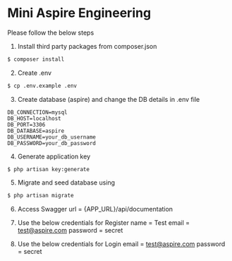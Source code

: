 # Mini Aspire Engineering

Please follow the below steps

1. Install third party packages from composer.json
```sh
$ composer install
```
2. Create .env
```sh
$ cp .env.example .env
```
3. Create database (aspire) and change the DB details in .env file
```
DB_CONNECTION=mysql
DB_HOST=localhost
DB_PORT=3306
DB_DATABASE=aspire
DB_USERNAME=your_db_username
DB_PASSWORD=your_db_password
```
4. Generate application key
```
$ php artisan key:generate
```
5. Migrate and seed database using
```sh
$ php artisan migrate
```
6. Access Swagger
url = {APP_URL}/api/documentation

7. Use the below credentials for Register
name = Test
email = test@aspire.com
password = secret

8. Use the below credentials for Login
email = test@aspire.com
password = secret